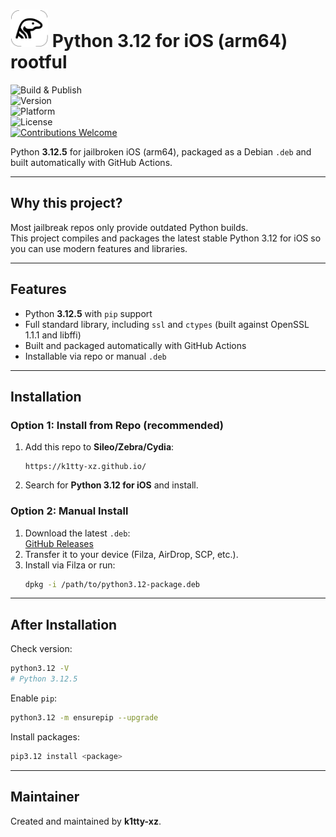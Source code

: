 # <img src="/icons/AppIcon-1024pt-squircle.png" alt="Logo" width="60"> Python 3.12 for iOS (arm64) rootful

![Build & Publish](https://github.com/k1tty-xz/python3.12-ios-arm64/actions/workflows/python3.12-ios-arm64.yml/badge.svg)  
![Version](https://img.shields.io/badge/Python-3.12.5-blue.svg)  
![Platform](https://img.shields.io/badge/Platform-iOS%2012.0+-lightgrey.svg)  
![License](https://img.shields.io/badge/License-MIT-green.svg)  
[![Contributions Welcome](https://img.shields.io/badge/Contributions-welcome-brightgreen.svg)](https://github.com/Tamior930/python3.12-ios-arm64/pulls)  


Python **3.12.5** for jailbroken iOS (arm64), packaged as a Debian `.deb` and built automatically with GitHub Actions.  

---

## Why this project?

Most jailbreak repos only provide outdated Python builds.  
This project compiles and packages the latest stable Python 3.12 for iOS so you can use modern features and libraries.  

---

## Features

- Python **3.12.5** with `pip` support  
- Full standard library, including `ssl` and `ctypes` (built against OpenSSL 1.1.1 and libffi)  
- Built and packaged automatically with GitHub Actions  
- Installable via repo or manual `.deb`  

---

## Installation

### Option 1: Install from Repo (recommended)

1. Add this repo to **Sileo/Zebra/Cydia**:  
   ```
   https://k1tty-xz.github.io/
   ```
2. Search for **Python 3.12 for iOS** and install.  

### Option 2: Manual Install

1. Download the latest `.deb`:  
   [GitHub Releases](https://github.com/k1tty-xz/python3.12-ios-arm64/releases/latest)  
2. Transfer it to your device (Filza, AirDrop, SCP, etc.).  
3. Install via Filza or run:  
   ```sh
   dpkg -i /path/to/python3.12-package.deb
   ```

---

## After Installation

Check version:  
```sh
python3.12 -V
# Python 3.12.5
```

Enable `pip`:  
```sh
python3.12 -m ensurepip --upgrade
```

Install packages:  
```sh
pip3.12 install <package>
```

---

## Maintainer

Created and maintained by **k1tty-xz**.  
